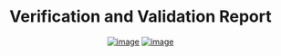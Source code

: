 <div align="center">

# Verification and Validation Report

[![image](https://img.shields.io/badge/DOCUMENTATION-MD-informational?style=for-the-badge)](./VnVReport.md)
[![image](https://img.shields.io/badge/DOCUMENTATION-PDF-red?style=for-the-badge)](./VnVReport.pdf)

</div>